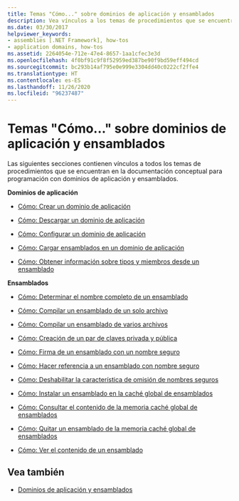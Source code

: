 ```yaml
---
title: Temas "Cómo..." sobre dominios de aplicación y ensamblados
description: Vea vínculos a los temas de procedimientos que se encuentran en la documentación conceptual para programación con dominios de aplicación y ensamblados en .NET.
ms.date: 03/30/2017
helpviewer_keywords:
- assemblies [.NET Framework], how-tos
- application domains, how-tos
ms.assetid: 2264054e-712e-47e4-8657-1aa1cfec3e3d
ms.openlocfilehash: 4f0bf91c9f8f52959ed387be90f9bd59eff494cd
ms.sourcegitcommit: bc293b14af795e0e999e3304dd40c0222cf2ffe4
ms.translationtype: HT
ms.contentlocale: es-ES
ms.lasthandoff: 11/26/2020
ms.locfileid: "96237487"
---
```

# <a name="application-domains-and-assemblies-how-to-topics"></a>Temas "Cómo..." sobre dominios de aplicación y ensamblados

Las siguientes secciones contienen vínculos a todos los temas de procedimientos que se encuentran en la documentación conceptual para programación con dominios de aplicación y ensamblados.  
  
 **Dominios de aplicación**  
  
- [Cómo: Crear un dominio de aplicación](how-to-create-an-application-domain.md)  
  
- [Cómo: Descargar un dominio de aplicación](how-to-unload-an-application-domain.md)  
  
- [Cómo: Configurar un dominio de aplicación](how-to-configure-an-application-domain.md)  
  
- [Cómo: Cargar ensamblados en un dominio de aplicación](how-to-load-assemblies-into-an-application-domain.md)  
  
- [Cómo: Obtener información sobre tipos y miembros desde un ensamblado](../reflection-and-codedom/get-type-member-information.md)  
  
 **Ensamblados**  
  
- [Cómo: Determinar el nombre completo de un ensamblado](../../standard/assembly/find-fully-qualified-name.md)  
  
- [Cómo: Compilar un ensamblado de un solo archivo](build-single-file-assembly.md)  
  
- [Cómo: Compilar un ensamblado de varios archivos](build-multifile-assembly.md)  
  
- [Cómo: Creación de un par de claves privada y pública](../../standard/assembly/create-public-private-key-pair.md)  
  
- [Cómo: Firma de un ensamblado con un nombre seguro](../../standard/assembly/sign-strong-name.md)  
  
- [Cómo: Hacer referencia a un ensamblado con nombre seguro](../../standard/assembly/reference-strong-named.md)  
  
- [Cómo: Deshabilitar la característica de omisión de nombres seguros](../../standard/assembly/disable-strong-name-bypass-feature.md)  
  
- [Cómo: Instalar un ensamblado en la caché global de ensamblados](install-assembly-into-gac.md)  
  
- [Cómo: Consultar el contenido de la memoria caché global de ensamblados](how-to-view-the-contents-of-the-gac.md)  
  
- [Cómo: Quitar un ensamblado de la memoria caché global de ensamblados](how-to-remove-an-assembly-from-the-gac.md)  
  
- [Cómo: Ver el contenido de un ensamblado](../../standard/assembly/view-contents.md)  
  
## <a name="see-also"></a>Vea también

- [Dominios de aplicación y ensamblados](index.md)
